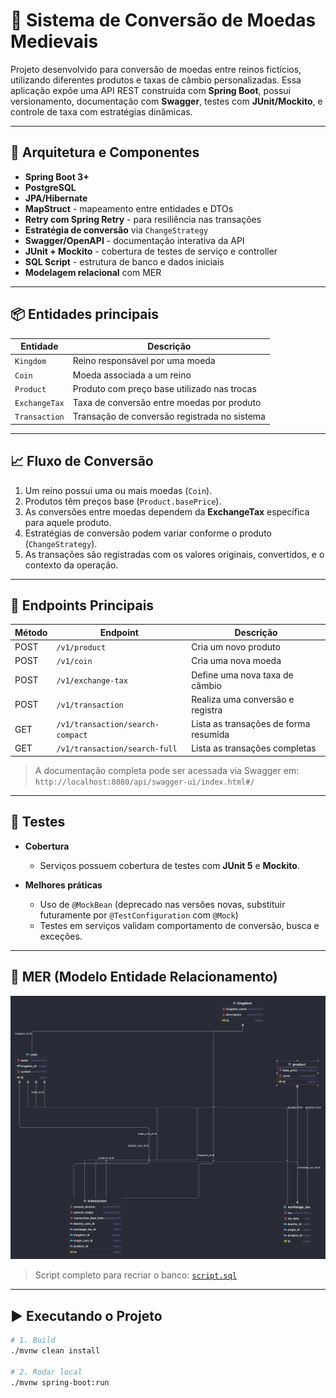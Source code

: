 #  🏰 Sistema de Conversão de Moedas Medievais

Projeto desenvolvido para conversão de moedas entre reinos fictícios, utilizando diferentes produtos e taxas de câmbio personalizadas. Essa aplicação expõe uma API REST construída com **Spring Boot**, possui versionamento, documentação com **Swagger**, testes com **JUnit/Mockito**, e controle de taxa com estratégias dinâmicas.

---

## 🧱 Arquitetura e Componentes

- **Spring Boot 3+**
- **PostgreSQL**
- **JPA/Hibernate**
- **MapStruct** - mapeamento entre entidades e DTOs
- **Retry com Spring Retry** - para resiliência nas transações
- **Estratégia de conversão** via `ChangeStrategy`
- **Swagger/OpenAPI** - documentação interativa da API
- **JUnit + Mockito** - cobertura de testes de serviço e controller
- **SQL Script** - estrutura de banco e dados iniciais
- **Modelagem relacional** com MER

---

## 📦 Entidades principais

| Entidade      | Descrição                                       |
|---------------|--------------------------------------------------|
| `Kingdom`     | Reino responsável por uma moeda                  |
| `Coin`        | Moeda associada a um reino                       |
| `Product`     | Produto com preço base utilizado nas trocas      |
| `ExchangeTax` | Taxa de conversão entre moedas por produto       |
| `Transaction` | Transação de conversão registrada no sistema     |

---

## 📈 Fluxo de Conversão

1. Um reino possui uma ou mais moedas (`Coin`).
2. Produtos têm preços base (`Product.basePrice`).
3. As conversões entre moedas dependem da **ExchangeTax** específica para aquele produto.
4. Estratégias de conversão podem variar conforme o produto (`ChangeStrategy`).
5. As transações são registradas com os valores originais, convertidos, e o contexto da operação.

---

## 🔌 Endpoints Principais

| Método | Endpoint                    | Descrição                                |
|--------|-----------------------------|------------------------------------------|
| POST   | `/v1/product`               | Cria um novo produto                     |
| POST   | `/v1/coin`                  | Cria uma nova moeda                      |
| POST   | `/v1/exchange-tax`         | Define uma nova taxa de câmbio          |
| POST   | `/v1/transaction`           | Realiza uma conversão e registra        |
| GET    | `/v1/transaction/search-compact` | Lista as transações de forma resumida |
| GET    | `/v1/transaction/search-full`    | Lista as transações completas          |

> A documentação completa pode ser acessada via Swagger em:  
> `http://localhost:8080/api/swagger-ui/index.html#/`

---

## 🧪 Testes

- **Cobertura**
    - Serviços  possuem cobertura de testes com **JUnit 5** e **Mockito**.

- **Melhores práticas**

    - Uso de `@MockBean` (deprecado nas versões novas, substituir futuramente por `@TestConfiguration` com `@Mock`)
    - Testes em serviços validam comportamento de conversão, busca e exceções.

---

## 🧬 MER (Modelo Entidade Relacionamento)

![MER](src/main/resources/img/MER.png)

> Script completo para recriar o banco: [`script.sql`](src/main/resources/script.sql)

---

## ▶️ Executando o Projeto

```bash
# 1. Build
./mvnw clean install

# 2. Rodar local
./mvnw spring-boot:run

